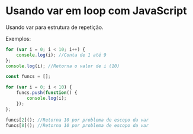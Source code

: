 # Usando var em loop com JavaScript

Usando var para estrutura de repetição.

Exemplos:

```js
for (var i = 0; i < 10; i++) {
    console.log(i); //Conta de 1 até 9
};
console.log(i); //Retorna o valor de i (10)
```

```js
const funcs = [];

for (var i = 0; i < 10) {
    funcs.push(function() {
        console.log(i);
    });
};

funcs[2](); //Retorna 10 por problema de escopo da var
funcs[8](); //Retorna 10 por problema de escopo da var
```